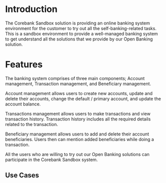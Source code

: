 # Introduction

The Corebank Sandbox solution is providing an online banking system environment for the customer to try out all the self-banking-related tasks. This is a sandbox environment to provide a well-managed banking system to get understand all the solutions that we provide by our Open Banking solution.

# Features

The banking system comprises of three main components; Account management, Transaction management, and Beneficiary management.

Account management allows users to create new accounts, update and delete their accounts, change the default / primary account, and update the account balance.

Transactions management allows users to make transactions and view transaction history. Transaction history includes all the required details related to the transaction.

Beneficiary management allows users to add and delete their account beneficiaries. Users then can mention added beneficiaries while doing a transaction.

All the users who are willing to try out our Open Banking solutions can participate in the Corebank Sandbox system.

## Use Cases